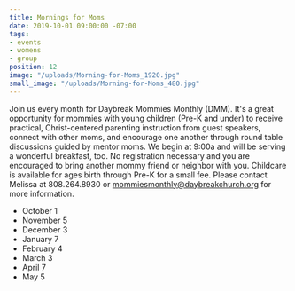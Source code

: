 ```yaml
---
title: Mornings for Moms
date: 2019-10-01 09:00:00 -07:00
tags:
- events
- womens
- group
position: 12
image: "/uploads/Morning-for-Moms_1920.jpg"
small_image: "/uploads/Morning-for-Moms_480.jpg"
---
```


Join us every month for Daybreak Mommies Monthly (DMM). It's a great opportunity for mommies with young children (Pre-K and under) to receive practical, Christ-centered parenting instruction from guest speakers, connect with other moms, and encourage one another through round table discussions guided by mentor moms. We begin at 9:00a and will be serving a wonderful breakfast, too. No registration necessary and you are encouraged to bring another mommy friend or neighbor with you. Childcare is available for ages birth through Pre-K for a small fee. Please contact Melissa at 808.264.8930 or <mommiesmonthly@daybreakchurch.org> for more information.

* October 1
* November 5
* December 3
* January 7
* February 4
* March 3
* April 7
* May 5 